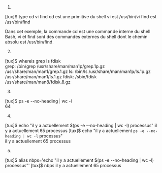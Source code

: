 
1.
[tux]$ type cd vi find 
cd est une primitive du shell
vi est /usr/bin/vi
find est /usr/bin/find

Dans cet exemple, la commande cd est une commande interne du shell Bash, vi et find sont des commandes externes du shell dont le chemin absolu est /usr/bin/find.

2.
[tux]$ whereis grep ls fdisk       
grep: /bin/grep /usr/share/man/man1p/grep.1p.gz /usr/share/man/man1/grep.1.gz 
ls: /bin/ls /usr/share/man/man1p/ls.1p.gz /usr/share/man/man1/ls.1.gz 
fdisk: /sbin/fdisk /usr/share/man/man8/fdisk.8.gz 

3.
[tux]$ ps -e --no-heading | wc -l  
64 

4.
[tux]$ echo "il y a actuellement $(ps -e --no-heading | wc -l) processus" 
il y a actuellement 65 processus 
[tux]$ echo "il y a actuellement `ps -e --no-heading | wc -l` processus"  
il y a actuellement 65 processus 

5.
[tux]$ alias nbps='echo "il y a actuellement $(ps -e --no-heading | wc -l) processus"' 
[tux]$ nbps 
il y a actuellement 65 processus 